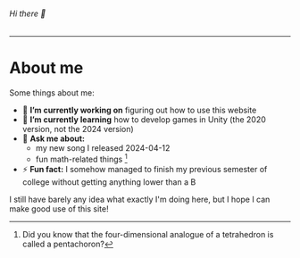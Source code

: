 ###### Hi there 👋 <!--This is a sixth-level header! I remember these exist from my one HTML class I took in 7th grade.-->

---

# About me


<!--**SolveForX314/SolveForX314** is a ✨ _special_ ✨ repository because its `README.md` (this file) appears on ~~your~~ my GitHub profile.-->

Some things about me:

- 🔭 **I’m currently working on** figuring out how to use this website
- 🌱 **I’m currently learning** how to develop games in Unity (the 2020 version, not the 2024 version)
- 💬 **Ask me about:**
  - my new song I released 2024-04-12
  - fun math-related things [^1]
- ⚡ **Fun fact:** I somehow managed to finish my previous semester of college without getting anything lower than a B

<!--
- 👯 **I’m looking to collaborate on** ...
- 🤔 **I’m looking for help with** ...
- 📫 **How to reach me:** ...
-->

I still have barely any idea what exactly I'm doing here, but I hope I can make good use of this site!

[^1]: Did you know that the four-dimensional analogue of a tetrahedron is called a pentachoron?
